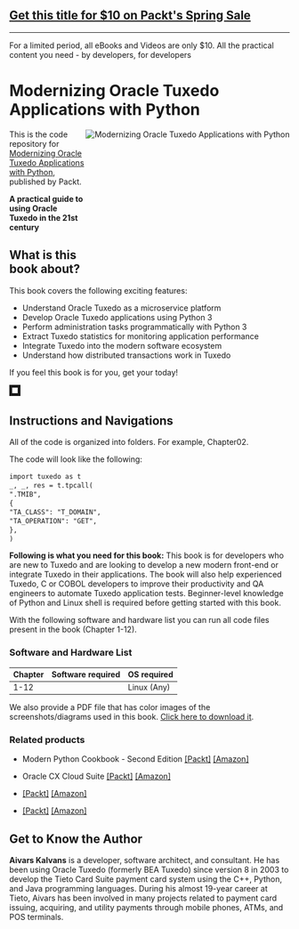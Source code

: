 ## [Get this title for $10 on Packt's Spring Sale](https://www.packt.com/B17097?utm_source=github&utm_medium=packt-github-repo&utm_campaign=spring_10_dollar_2022)
-----
For a limited period, all eBooks and Videos are only $10. All the practical content you need \- by developers, for developers

# Modernizing Oracle Tuxedo Applications with Python 

<a href="https://www.packtpub.com/in/programming/modernizing-oracle-tuxedo-applications-with-python?utm_source=github&utm_medium=repository&utm_campaign=9781786461629"><img src="https://www.packtpub.com/media/catalog/product/cache/c2dd93b9130e9fabaf187d1326a880fc/9/7/9781801070584-original_77.png" alt="Modernizing Oracle Tuxedo Applications with Python" height="256px" align="right"></a>

This is the code repository for [Modernizing Oracle Tuxedo Applications with Python](https://www.packtpub.com/in/programming/modernizing-oracle-tuxedo-applications-with-python?utm_source=github&utm_medium=repository&utm_campaign=9781786461629), published by Packt.

**A practical guide to using Oracle Tuxedo in the 21st century**

## What is this book about?

This book covers the following exciting features:
* Understand Oracle Tuxedo as a microservice platform
* Develop Oracle Tuxedo applications using Python 3
* Perform administration tasks programmatically with Python 3
* Extract Tuxedo statistics for monitoring application performance
* Integrate Tuxedo into the modern software ecosystem
* Understand how distributed transactions work in Tuxedo

If you feel this book is for you, get your [](https://www.amazon.com/dp/180107058X) today!

<a href="https://www.packtpub.com/?utm_source=github&utm_medium=banner&utm_campaign=GitHubBanner"><img src="https://raw.githubusercontent.com/PacktPublishing/GitHub/master/GitHub.png" 
alt="https://www.packtpub.com/" border="5" /></a>

## Instructions and Navigations
All of the code is organized into folders. For example, Chapter02.

The code will look like the following:
```
import tuxedo as t
_, _, res = t.tpcall(
".TMIB",
{
"TA_CLASS": "T_DOMAIN",
"TA_OPERATION": "GET",
},
)
```

**Following is what you need for this book:**
This book is for developers who are new to Tuxedo and are looking to develop a new modern front-end or integrate Tuxedo in their applications. The book will also help experienced Tuxedo, C or COBOL developers to improve their productivity and QA engineers to automate Tuxedo application tests. Beginner-level knowledge of Python and Linux shell is required before getting started with this book.

With the following software and hardware list you can run all code files present in the book (Chapter 1-12).
### Software and Hardware List
| Chapter | Software required | OS required |
| -------- | ------------------------------------ | ----------------------------------- |
| 1-12 |                                          | Linux (Any) |


We also provide a PDF file that has color images of the screenshots/diagrams used in this book. [Click here to download it](https://static.packt-cdn.com/downloads/9781801070584_ColorImages.pdf).

### Related products
* Modern Python Cookbook - Second Edition [[Packt]](https://www.packtpub.com/product/modern-python-cookbook-second-edition/9781800207455?utm_source=github&utm_medium=repository&utm_campaign=9781800207455) [[Amazon]](https://www.amazon.com/dp/180020745X)

* Oracle CX Cloud Suite [[Packt]](https://www.packtpub.com/product/oracle-cx-cloud-suite/9781788834933?utm_source=github&utm_medium=repository&utm_campaign=9781788834933) [[Amazon]](https://www.amazon.com/dp/1788834933)

*  [[Packt]]() [[Amazon]](https://www.amazon.com/dp/)

*  [[Packt]]() [[Amazon]](https://www.amazon.com/dp/)

## Get to Know the Author
**Aivars Kalvans**
is a developer, software architect, and consultant. He has been using Oracle Tuxedo (formerly BEA Tuxedo) since version 8 in 2003 to develop the Tieto Card Suite payment card system using the C++, Python, and Java programming languages. During his almost 19-year career at Tieto, Aivars has been involved in many projects related to payment card issuing, acquiring, and utility payments through mobile phones, ATMs, and POS terminals.



